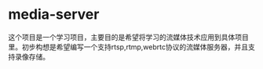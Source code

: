 # media-server
这个项目是一个学习项目，主要目的是希望将学习的流媒体技术应用到具体项目里。初步构想是希望编写一个支持rtsp,rtmp,webrtc协议的流媒体服务器，并且支持录像存储。
